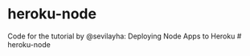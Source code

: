 heroku-node
===========

Code for the tutorial by @sevilayha: Deploying Node Apps to Heroku
#   h e r o k u - n o d e  
 